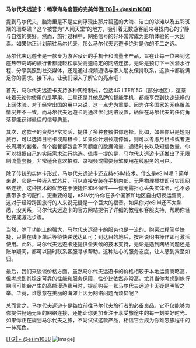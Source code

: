 **马尔代夫远遊卡：畅享海岛度假的完美伴侣[[TG💪+ @esim1088](https://t.me/s/esim1088)]**

提到马尔代夫，脑海里是不是立刻浮现出那片碧蓝的大海、洁白的沙滩以及五彩斑斓的珊瑚礁？这个被誉为“人间天堂”的地方，吸引着无数游客前来寻找内心的宁静与自然的美好。然而，旅行过程中，网络信号的好坏常常成为影响体验的一大因素。如果你正计划前往马尔代夫，那么马尔代夫远遊卡绝对是你的不二之选。

马尔代夫远遊卡是一款专为游客设计的手机卡和流量卡产品，旨在让每一位来到这座热带岛屿的旅行者都能轻松享受高速稳定的网络连接。无论是预订下一次潜水行程、分享美照到社交媒体，还是通过视频通话与家人朋友保持联系，这款卡都能满足你的需求。接下来，让我们深入了解它的亮点吧！

首先，马尔代夫远遊卡支持多种网络制式，包括4G LTE和5G（部分地区），这意味着无论你使用的是苹果、三星还是其他品牌的智能手机，都能享受到快速流畅的上网体验。对于经常出国的用户来说，这一点尤为重要，因为许多国家的网络覆盖情况并不一致。而马尔代夫远遊卡则通过优化网络设置，确保在马尔代夫的任何角落都能获得最佳的信号质量。

其次，这款卡的资费非常灵活，提供了多种套餐供你选择。比如，如果你只是短期旅行，可以选择日租卡或周租卡；如果你计划长期停留，则可以考虑月租卡或者更长周期的套餐。每个套餐都包含不同额度的数据流量、通话时长以及短信数量，你可以根据自己的实际需求进行挑选。值得一提的是，马尔代夫远遊卡还推出了无限制流量套餐，非常适合喜欢拍照、录视频或需要频繁使用在线服务的用户。

除了传统的实体卡形式，马尔代夫远遊卡还支持eSIM技术。什么是eSIM呢？简单来说，它是一种嵌入式芯片，可以直接安装在手机内部，无需物理插拔即可实现网络连接。这种技术的优势在于便捷性和环保性——你无需担心丢失实体卡，也不必携带多余的配件。更重要的是，eSIM允许你在多个国家和地区自由切换运营商，这对于经常跨国旅行的人来说无疑是一个巨大的福音。如果你对eSIM还不太熟悉，没关系，马尔代夫远遊卡的官方网站提供了详细的教程和客服支持，帮助你轻松完成激活步骤。

当然，除了功能上的强大，马尔代夫远遊卡的服务也是一流的。购买过程简单快捷，只需在线下单后等待快递送达即可；到达目的地后，按照说明书操作即可激活使用。此外，马尔代夫远遊卡还提供全天候的技术支持，无论是遇到网络问题还是账单疑问，都可以随时联系客服寻求帮助。这种贴心的服务态度，让人感到宾至如归。

最后，我们来谈谈价格方面。虽然马尔代夫远遊卡的价格相较于本地运营商略高，但考虑到其稳定可靠的性能和服务保障，性价比依然非常高。尤其当你考虑到旅行期间可能会产生的高额漫游费用时，提前购买一张马尔代夫远遊卡无疑是明智之举。毕竟，谁愿意在美丽的海滩上因为网络问题而烦恼呢？

总而言之，马尔代夫远遊卡是每位前往马尔代夫旅行者的必备良品。它不仅能够为你提供畅通无阻的网络连接，还能让你更加专注于享受旅途中的每一刻美好时光。如果你正在规划马尔代夫之旅，不妨试试这款产品，相信它会成为你难忘旅程中的一抹亮色。

[[TG💪+ @esim1088](https://t.me/s/esim1088) ![Image](https://i.postimg.cc/4NQfJmqS/Snipaste-2025-05-13-00-14-12.png)]